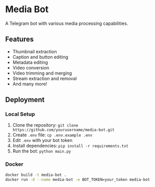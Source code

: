 # Media Bot

A Telegram bot with various media processing capabilities.

## Features
- Thumbnail extraction
- Caption and button editing
- Metadata editing
- Video conversion
- Video trimming and merging
- Stream extraction and removal
- And many more!

## Deployment

### Local Setup
1. Clone the repository: `git clone https://github.com/yourusername/media-bot.git`
2. Create `.env` file: `cp .env.example .env`
3. Edit `.env` with your bot token
4. Install dependencies: `pip install -r requirements.txt`
5. Run the bot: `python main.py`

### Docker
```bash
docker build -t media-bot .
docker run -d --name media-bot -e BOT_TOKEN=your_token media-bot
